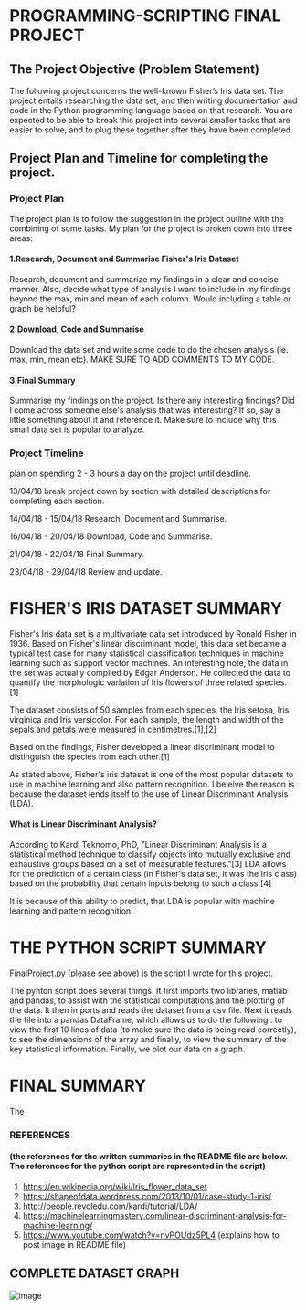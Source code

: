 # PROGRAMMING-SCRIPTING FINAL PROJECT

## The Project Objective (Problem Statement)
The following project concerns the well-known Fisher’s Iris data set. The project entails researching the data set, and then writing documentation and code in the Python programming language based on that research. You are expected to be able to break this project into several smaller tasks that are easier to solve, and to plug these together after they have been completed.  

## Project Plan and Timeline for completing the project.

### Project Plan
The project plan is to follow the suggestion in the project outline with the combining of some tasks.
My plan for the project is broken down into three areas:

#### 1.Research, Document and Summarise Fisher's Iris Dataset

Research, document and summarize my findings in a clear and concise manner.
Also, decide what type of analysis I want to include in my findings beyond the max, min and mean of
each column. Would including a table or graph be helpful?

#### 2.Download, Code and Summarise

Download the data set and write some code to do the chosen analysis (ie. max, min, mean etc).
MAKE SURE TO ADD COMMENTS TO MY CODE.

#### 3.Final Summary

Summarise my findings on the project. Is there any interesting findings? Did I come across
someone else's analysis that was interesting? If so, say a little something about it and reference it.
Make sure to include why this small data set is popular to analyze.

### Project Timeline

plan on spending 2 - 3 hours a day on the project until deadline.

13/04/18 break project down by section with detailed descriptions for completing each section.

14/04/18 - 15/04/18 Research, Document and Summarise.

16/04/18 - 20/04/18 Download, Code and Summarise.

21/04/18 - 22/04/18 Final Summary.

23/04/18 - 29/04/18 Review and update.


# FISHER'S IRIS DATASET SUMMARY

Fisher's Iris data set is a multivariate data set introduced by Ronald Fisher in 1936. Based on Fisher's linear discriminant model, this data set became a typical test case for many statistical classification techniques in machine learning such as support vector machines. An interesting note, the data in the set was actually compiled by Edgar Anderson. He collected the data to quantify the morphologic variation of Iris flowers of three related species. [1]

The dataset consists of 50 samples from each species, the Iris setosa, Iris virginica and Iris versicolor. For each sample, the
length and width of the sepals and petals were measured in centimetres.[1],[2]

Based on the findings, Fisher developed a linear discriminant model to distinguish the species from each other.[1]

As stated above, Fisher's iris dataset is one of the most popular datasets to use in machine learning and also pattern recognition. I beleive the reason is because the dataset lends itself to the use of Linear Discriminant Analysis (LDA). 

#### What is Linear Discriminant Analysis?
According to Kardi Teknomo, PhD, "Linear Discriminant Analysis is a statistical method technique to classify objects into mutually exclusive and exhaustive groups based on a set of measurable features."[3] LDA allows for the prediction of a certain class (in Fisher's data set, it was the Iris class) based on the probability that certain inputs belong to such a class.[4]

It is because of this ability to predict, that LDA is popular with machine learning and pattern recognition. 


# THE PYTHON SCRIPT SUMMARY
FinalProject.py (please see above) is the script I wrote for this project.

The pyhton script does several things. It first imports two libraries, matlab and pandas, to assist with the statistical computations and the plotting of the data. It then imports and reads the dataset from a csv file. Next it reads the file into a pandas DataFrame, which allows us to do the following : to view the first 10 lines of data (to make sure the data is being read correctly), to see the dimensions of the array and finally, to view the summary of the key statistical information. Finally, we plot our data on a graph.

# FINAL SUMMARY
The 


### REFERENCES 
#### (the references for the written summaries in the README file are below. The references for the python script are represented in the script)

1. https://en.wikipedia.org/wiki/Iris_flower_data_set
2. https://shapeofdata.wordpress.com/2013/10/01/case-study-1-iris/
3. http://people.revoledu.com/kardi/tutorial/LDA/
4. https://machinelearningmastery.com/linear-discriminant-analysis-for-machine-learning/
5. https://www.youtube.com/watch?v=nvPOUdz5PL4 (explains how to post image in README file)




##                     COMPLETE DATASET GRAPH
![image](https://user-images.githubusercontent.com/36194250/38903663-e0290a0e-429d-11e8-9778-96f8982ec8d1.png)









